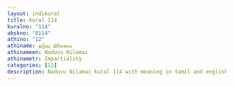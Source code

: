 ```yaml
---
layout: indikural
title: Kural 114
kuralno: "114"
abskno: "0114"
athino: "12"
athiname: நடுவு நிலைமை
athinameen: Naduvu Nilamai
athinametr: Impartiality
categories: [12]
description: Naduvu Nilamai kural 114 with meaning in tamil and english 
---
```


